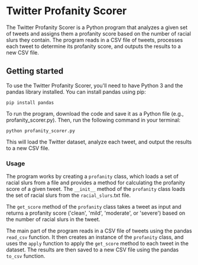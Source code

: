 
# Twitter Profanity Scorer

The Twitter Profanity Scorer is a Python program that analyzes a given set of tweets and assigns them a profanity score based on the number of racial slurs they contain. The program reads in a CSV file of tweets, processes each tweet to determine its profanity score, and outputs the results to a new CSV file.

## Getting started

To use the Twitter Profanity Scorer, you'll need to have Python 3 and the pandas library installed. You can install pandas using pip:

```
pip install pandas
```

To run the program, download the code and save it as a Python file (e.g., profanity_scorer.py). Then, run the following command in your terminal:

```
python profanity_scorer.py
```
This will load the Twitter dataset, analyze each tweet, and output the results to a new CSV file.

### Usage
The program works by creating a `profanity` class, which loads a set of racial slurs from a file and provides a method for calculating the profanity score of a given tweet. The `__init__` method of the `profanity` class loads the set of racial slurs from the `racial_slurs`.txt file.

The `get_score` method of the `profanity` class takes a tweet as input and returns a profanity score ('clean', 'mild', 'moderate', or 'severe') based on the number of racial slurs in the tweet.

The main part of the program reads in a CSV file of tweets using the pandas `read_csv` function. It then creates an instance of the `profanity` class, and uses the `apply` function to apply the `get_score` method to each tweet in the dataset. The results are then saved to a new CSV file using the pandas `to_csv` function.








